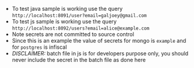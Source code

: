 - To test java sample is working use the query `http://localhost:8091/user?email=galjoey@gmail.com`
- To test js sample is working use the query `http://localhost:8092/users?email=alice@example.com`
- Note secrets are not committed to source control
- Since this is an example the value of secrets for mongo is `example` and for `postgres` is infiscal
- *DISCLAIMER:* batch file in js is for developers purpose only, you should never include the secret in the batch file as done here
